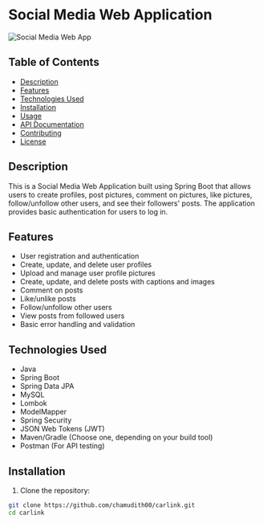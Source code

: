 # Social Media Web Application

![Social Media Web App](social-media-app.png)

## Table of Contents

- [Description](#description)
- [Features](#features)
- [Technologies Used](#technologies-used)
- [Installation](#installation)
- [Usage](#usage)
- [API Documentation](#api-documentation)
- [Contributing](#contributing)
- [License](#license)

## Description

This is a Social Media Web Application built using Spring Boot that allows users to create profiles, post pictures, comment on pictures, like pictures, follow/unfollow other users, and see their followers' posts. The application provides basic authentication for users to log in.

## Features

- User registration and authentication
- Create, update, and delete user profiles
- Upload and manage user profile pictures
- Create, update, and delete posts with captions and images
- Comment on posts
- Like/unlike posts
- Follow/unfollow other users
- View posts from followed users
- Basic error handling and validation

## Technologies Used

- Java
- Spring Boot
- Spring Data JPA
- MySQL
- Lombok
- ModelMapper
- Spring Security
- JSON Web Tokens (JWT)
- Maven/Gradle (Choose one, depending on your build tool)
- Postman (For API testing)

## Installation

1. Clone the repository:

```bash
git clone https://github.com/chamudith00/carlink.git
cd carlink
